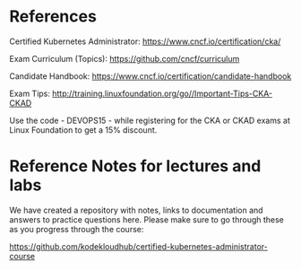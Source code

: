 # References

Certified Kubernetes Administrator: https://www.cncf.io/certification/cka/

Exam Curriculum (Topics): https://github.com/cncf/curriculum

Candidate Handbook: https://www.cncf.io/certification/candidate-handbook

Exam Tips: http://training.linuxfoundation.org/go//Important-Tips-CKA-CKAD

Use the code - DEVOPS15 - while registering for the CKA or CKAD exams at Linux Foundation to get a 15% discount.

# Reference Notes for lectures and labs

We have created a repository with notes, links to documentation and answers to practice questions here. Please make sure to go through these as you progress through the course:

https://github.com/kodekloudhub/certified-kubernetes-administrator-course